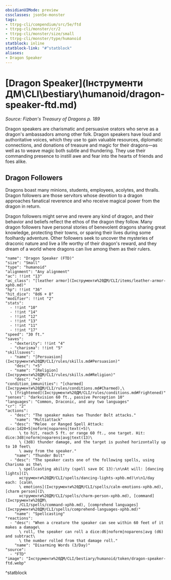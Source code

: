 ```yaml
---
obsidianUIMode: preview
cssclasses: json5e-monster
tags:
- ttrpg-cli/compendium/src/5e/ftd
- ttrpg-cli/monster/cr/2
- ttrpg-cli/monster/size/small
- ttrpg-cli/monster/type/humanoid
statblock: inline
statblock-link: "#^statblock"
aliases:
- Dragon Speaker
---
```

# [Dragon Speaker](Інструменти ДМ\CLI\bestiary\humanoid/dragon-speaker-ftd.md)
*Source: Fizban's Treasury of Dragons p. 189*  

Dragon speakers are charismatic and persuasive orators who serve as a dragon's ambassadors among other folk. Dragon speakers have loud and authoritative voices, which they use to gain valuable resources, diplomatic connections, and donations of treasure and magic for their dragons—as well as to weave magic both subtle and thundering. They use their commanding presence to instill awe and fear into the hearts of friends and foes alike.

## Dragon Followers

Dragons boast many minions, students, employees, acolytes, and thralls. Dragon followers are those servitors whose devotion to a dragon approaches fanatical reverence and who receive magical power from the dragon in return.

Dragon followers might serve and revere any kind of dragon, and their behavior and beliefs reflect the ethos of the dragon they follow. Many dragon followers have personal stories of benevolent dragons sharing great knowledge, protecting their towns, or sparing their lives during some foolhardy adventure. Other followers seek to uncover the mysteries of draconic nature and live a life worthy of their dragon's reward, and they dream of a world where dragons can live among them as their rulers.

```statblock
"name": "Dragon Speaker (FTD)"
"size": "Small"
"type": "humanoid"
"alignment": "Any alignment"
"ac": !!int "13"
"ac_class": "[leather armor](Інструменти%20ДМ/CLI/items/leather-armor-xphb.md)"
"hp": !!int "36"
"hit_dice": "8d6 + 8"
"modifier": !!int "2"
"stats":
  - !!int "10"
  - !!int "14"
  - !!int "12"
  - !!int "13"
  - !!int "11"
  - !!int "17"
"speed": "30 ft."
"saves":
  - "dexterity": !!int "4"
  - "charisma": !!int "5"
"skillsaves":
  - "name": "[Persuasion](Інструменти%20ДМ/CLI/rules/skills.md#Persuasion)"
    "desc": "+5"
  - "name": "[Religion](Інструменти%20ДМ/CLI/rules/skills.md#Religion)"
    "desc": "+3"
"condition_immunities": "[charmed](Інструменти%20ДМ/CLI/rules/conditions.md#Charmed),\
  \ [frightened](Інструменти%20ДМ/CLI/rules/conditions.md#Frightened)"
"senses": "darkvision 60 ft., passive Perception 10"
"languages": "Common, Draconic, and any two languages"
"cr": "2"
"actions":
  - "desc": "The speaker makes two Thunder Bolt attacks."
    "name": "Multiattack"
  - "desc": "Melee  or Ranged Spell Attack: dice:1d20+5|noform|noparens|text(+5)\
      \ to hit, reach 5 ft. or range 60 ft., one target. Hit: dice:3d8|noform|noparens|avg|text(13)\
      \ (3d8) thunder damage, and the target is pushed horizontally up to 10 feet\
      \ away from the speaker."
    "name": "Thunder Bolt"
  - "desc": "The speaker casts one of the following spells, using Charisma as the\
      \ spellcasting ability (spell save DC 13):\n\nAt will: [dancing lights](І\
      нструменти%20ДМ/CLI/spells/dancing-lights-xphb.md)\n\n1/day each: [calm\
      \ emotions](Інструменти%20ДМ/CLI/spells/calm-emotions-xphb.md), [charm person](І\
      нструменти%20ДМ/CLI/spells/charm-person-xphb.md), [command](Інструменти%20ДМ\
      /CLI/spells/command-xphb.md), [comprehend languages](Інструменти%20ДМ/CLI/spells/comprehend-languages-xphb.md)"
    "name": "Spellcasting"
"reactions":
  - "desc": "When a creature the speaker can see within 60 feet of it makes a damage\
      \ roll, the speaker can roll a dice:d6|noform|noparens|avg (d6) and subtract\
      \ the number rolled from that damage roll."
    "name": "Disarming Words (3/Day)"
"source":
  - "FTD"
"image": "Інструменти%20ДМ/CLI/bestiary/humanoid/token/dragon-speaker-ftd.webp"
```
^statblock